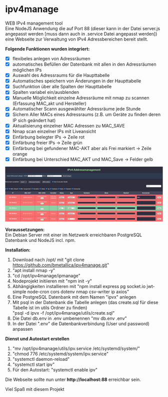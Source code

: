 # ipv4manage
WEB IPv4 management tool  
Eine NodeJS Anwendung die auf Port 88 (dieser kann in der Datei server.js angepasst werden [muss dann auch in .service Datei angepasst werden]) eine Webseite zur Verwaltung von IPv4 Adressbereichen bereit stellt.  

**Folgende Funktionen wurden integriert:**
- [x] flexibeles anlegen von Adressräumen
- [x] automatisches Befüllen der Datenbank mit allen in den Adressräumen möglichen IPs
- [x] Auswahl des Adressraums für die Haupttabelle 
- [x] Automatisches speichern von Änderungen in der Haupttabelle
- [x] Suchfunktion über alle Spalten der Haupttabelle
- [x] Spalten variabel ein/ausblenden
- [x] Manuelle Möglichkeit einzelne Adressräume mit nmap zu scannen (Erfassung MAC_akt und Hersteller) 
- [x] Automatischer Scann ausgewählter Adressräume jede Stunde
- [x] Sichern Aller MACs eines Adressraums (z.B. um Geräte zu finden deren IP sich geändert hat)
- [x] Aktualisierung einzelner MAC Adressen zu MAC_SAVE
- [x] Nmap scan einzelner IPs mit Liveansicht 
- [x] Einfärbung belegter IPs -> Zeile rot
- [x] Einfärbung freier IPs -> Zeile grün
- [x] Einfärbung bei gefundener MAC-AKT aber als Frei markiert -> Zeile orange
- [x] Einfärbung bei Unterschied MAC_AKT und MAC_Save -> Felder gelb

![Alternativtext](https://github.com/bmetallica/ipv4manage/blob/main/utils/prev.jpg)

**Voraussetzungen:**  
Ein Debian Server mit einer im Netzwerk erreichbaren PostgreSQL Datenbank und NodeJS incl. npm.

**Installation:**  
1. Download nach /opt/ mit "git clone https://github.com/bmetallica/ipv4manage.git"
2. "apt install nmap -y"
3. "cd /opt/ipv4manage/ipmanage"
4. Nodeprojekt initiieren mit "npm init -y"
5. Abhängigkeiten installieren mit "npm install express pg socket.io jwt-simple node-cron cors dotenv nmap csv-writer ip axios"
6. Eine PostgreSQL Datenbank mit dem Namen "ipvx" anlegen
7. Mit psql in der Datenbank die Tabelle anlegen (das create.sql für diese Tabelle ist im utils Ordner zu finden)  
   "psql -d ipvx -f /opt/ipv4manage/utils/create.sql"
8. Die Datei db.env in .env umbenennen "mv db.env .env"   
9. In der Datei ".env" die Datenbankverbindung (User und password) anpassen

**Dienst und Autostart erstellen**
1. "mv /opt/ipv4manage/utils/ipv.service /etc/systemd/system/"
2. "chmod 776 /etc/systemd/system/ipv.service"
3. "systemctl daemon-reload"
4. "systemctl start ipv"
5. Für den Autostart: "systemctl enable ipv"

Die Webseite sollte nun unter **http://localhost:88** erreichbar sein.  
  
Viel Spaß mit diesem Projekt

